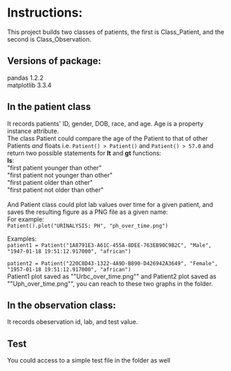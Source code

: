 # Instructions: 
This project builds two classes of patients, the first is Class_Patient, and the second is Class_Observation.
## Versions of package:
pandas            1.2.2
<br>
matplotlib        3.3.4

## In the patient class
It records patients' ID, gender, DOB, race, and age. Age is a property instance attribute. 
<br>
The class Patient could compare the age of the Patient to that of other Patients _and_ floats
i.e. `Patient() > Patient()` and `Patient() > 57.0` and return two possible statements for __lt__ and __gt__ functions:
<br>__ls__:
<br> "first patient younger than other"
<br>"first patient not younger than other"
<br> "first patient older than other"
<br>"first patient not older than other"
<br><br>
And Patient class could plot lab values over time for a given patient, and saves the resulting figure as a PNG file as a given name:
<br>
For example: 
<br>`Patient().plot("URINALYSIS: PH", "ph_over_time.png")`

Examples:
<br>
```patient1 = Patient("1A8791E3-A61C-455A-8DEE-763EB90C9B2C", "Male", "1947-01-18 19:51:12.917000", "african")```

```patient2 = Patient("220C8D43-1322-4A9D-B890-D426942A3649", "Female", "1957-01-18 19:51:12.917000", "african")```
<br>
Patient1 plot saved as ""Urbc_over_time.png"" and Patient2 plot saved as ""Uph_over_time.png"", you can reach to these two graphs in the folder.

## In the observation class:
It records obeservation id, lab, and test value.

## Test
You could access to a simple test file in the folder as well
